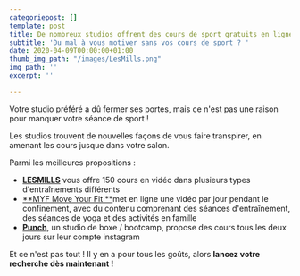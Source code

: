 ```yaml
---
categoriepost: []
template: post
title: De nombreux studios offrent des cours de sport gratuits en ligne
subtitle: 'Du mal à vous motiver sans vos cours de sport ? '
date: 2020-04-09T00:00:00+01:00
thumb_img_path: "/images/LesMills.png"
img_path: ''
excerpt: ''

---
```

Votre studio préféré a dû fermer ses portes, mais ce n'est pas une raison pour manquer votre séance de sport !

Les studios trouvent de nouvelles façons de vous faire transpirer, en amenant les cours jusque dans votre salon.

Parmi les meilleures propositions :

* [**LESMILLS**](https://watch.lesmillsondemand.com/browse) vous offre 150 cours en vidéo dans plusieurs types d'entraînements différents
* [**MYF Move Your Fit **](https://www.youtube.com/user/jalexica/videos "Move Your Fit")met en ligne une vidéo par jour pendant le confinement, avec du contenu comprenant des séances d'entraînement, des séances de yoga et des activités en famille
* [**Punch**](https://www.instagram.com/punch.boxing/channel/), un studio de boxe / bootcamp, propose des cours tous les deux jours sur leur compte instagram

Et ce n'est pas tout ! Il y en a pour tous les goûts, alors **lancez votre recherche dès maintenant !**